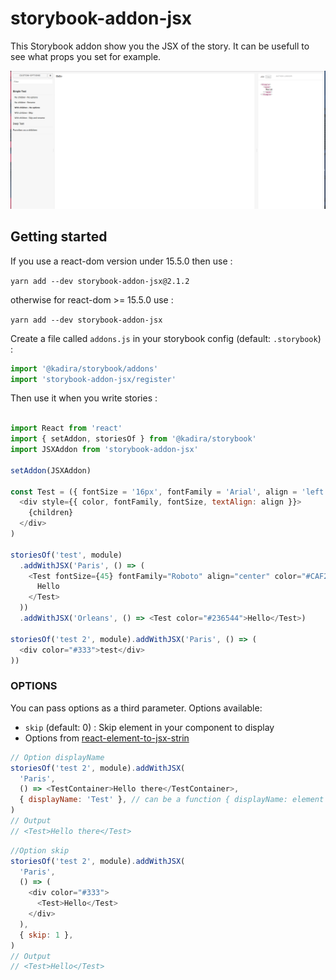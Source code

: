 # storybook-addon-jsx

This Storybook addon show you the JSX of the story.
It can be usefull to see what props you set for example.

![Storybook Addon JSX Démo](screenshot.png)

## Getting started

If you use a react-dom version under 15.5.0 then use :

` yarn add --dev storybook-addon-jsx@2.1.2 `

otherwise for react-dom >= 15.5.0 use :

` yarn add --dev storybook-addon-jsx `

Create a file called `addons.js` in your storybook config (default: `.storybook`) :

```javascript
import '@kadira/storybook/addons'
import 'storybook-addon-jsx/register'
```

Then use it when you write stories :

```javascript

import React from 'react'
import { setAddon, storiesOf } from '@kadira/storybook'
import JSXAddon from 'storybook-addon-jsx'

setAddon(JSXAddon)

const Test = ({ fontSize = '16px', fontFamily = 'Arial', align = 'left', color = 'red', children }) => (
  <div style={{ color, fontFamily, fontSize, textAlign: align }}>
    {children}
  </div>
)

storiesOf('test', module)
  .addWithJSX('Paris', () => (
    <Test fontSize={45} fontFamily="Roboto" align="center" color="#CAF200">
      Hello
    </Test>
  ))
  .addWithJSX('Orleans', () => <Test color="#236544">Hello</Test>)

storiesOf('test 2', module).addWithJSX('Paris', () => (
  <div color="#333">test</div>
))
```

### OPTIONS

You can pass options as a third parameter.
Options available: 

- `skip` (default: 0) : Skip element in your component to display
- Options from [react-element-to-jsx-strin](https://github.com/algolia/react-element-to-jsx-string)

```javascript
// Option displayName
storiesOf('test 2', module).addWithJSX(
  'Paris',
  () => <TestContainer>Hello there</TestContainer>,
  { displayName: 'Test' }, // can be a function { displayName: element => 'Test' }
)
// Output
// <Test>Hello there</Test>
```

```javascript
//Option skip
storiesOf('test 2', module).addWithJSX(
  'Paris',
  () => (
    <div color="#333">
      <Test>Hello</Test>
    </div>
  ),
  { skip: 1 },
)
// Output
// <Test>Hello</Test>
```